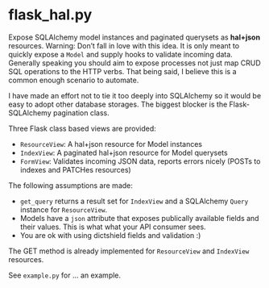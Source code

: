 flask_hal.py
============

Expose SQLAlchemy model instances and paginated querysets as **hal+json**
resources. Warning: Don’t fall in love with this idea. It is only meant to
quickly expose a `Model` and supply hooks to validate incoming data. Generally
speaking you should aim to expose processes not just map CRUD SQL operations
to the HTTP verbs. That being said, I believe this is a common enough scenario
to automate.

I have made an effort not to tie it too deeply into SQLAlchemy so it would be
easy to adopt other database storages. The biggest blocker is the
Flask-SQLAlchemy pagination class.

Three Flask class based views are provided:

 + `ResourceView`: A hal+json resource for Model instances
 + `IndexView`: A paginated hal+json resource for Model querysets
 + `FormView`: Validates incoming JSON data, reports errors nicely (POSTs to
               indexes and PATCHes resources)

The following assumptions are made:

 + `get_query` returns a result set for `IndexView` and a SQLAlchemy `Query`
   instance for `ResourceView`.
 + Models have a `json` attribute that exposes publically available fields
   and their values. This is what what your API consumer sees.
 + You are ok with using dictshield fields and validation :)

The GET method is already implemented for `ResourceView` and `IndexView`
resources.

See `example.py` for ... an example.
